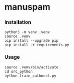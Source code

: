 # manuspam

### Installation

```
python3 -m venv .venv
source .venv
pip install --upgrade pip
pip install -r requirements.py
```

### Usage

```
source .venv/bin/activate
cd src_python
python train_catboost.py
```